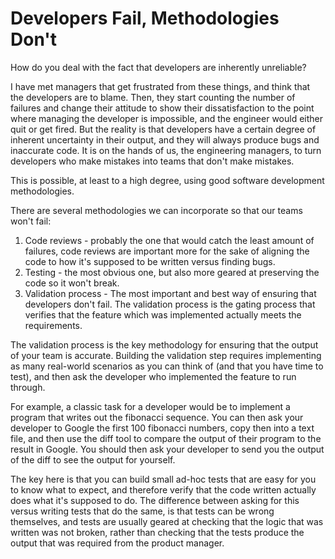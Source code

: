 # Developers Fail, Methodologies Don't

How do you deal with the fact that developers are inherently unreliable? 

I have met managers that get frustrated from these things, and think that the developers are to blame. Then, they start counting the number of failures and change their attitude to show their dissatisfaction to the point where managing the developer is impossible, and the engineer would either quit or get fired. But the reality is that developers have a certain degree of inherent uncertainty in their output, and they will always produce bugs and inaccurate code. It is on the hands of us, the engineering managers, to turn developers who make mistakes into teams that don't make mistakes.

This is possible, at least to a high degree, using good software development methodologies. 

There are several methodologies we can incorporate so that our teams won't fail:

1. Code reviews - probably the one that would catch the least amount of failures, code reviews are important more for the sake of aligning the code to how it's supposed to be written versus finding bugs.
2. Testing - the most obvious one, but also more geared at preserving the code so it won't break.
3. Validation process - The most important and best way of ensuring that developers don't fail. The validation process is the gating process that verifies that the feature which was implemented actually meets the requirements.

The validation process is the key methodology for ensuring that the output of your team is accurate. Building the validation step requires implementing as many real-world scenarios as you can think of (and that you have time to test), and then ask the developer who implemented the feature to run through.

For example, a classic task for a developer would be to implement a program that writes out the fibonacci sequence. You can then ask your developer to Google the first 100 fibonacci numbers, copy then into a text file, and then use the diff tool to compare the output of their program to the result in Google. You should then ask your developer to send you the output of the diff to see the output for yourself. 

The key here is that you can build small ad-hoc tests that are easy for you to know what to expect, and therefore verify that the code written actually does what it's supposed to do. The difference between asking for this versus writing tests that do the same, is that tests can be wrong themselves, and tests are usually geared at checking that the logic that was written was not broken, rather than checking that the tests produce the output that was required from the product manager.

